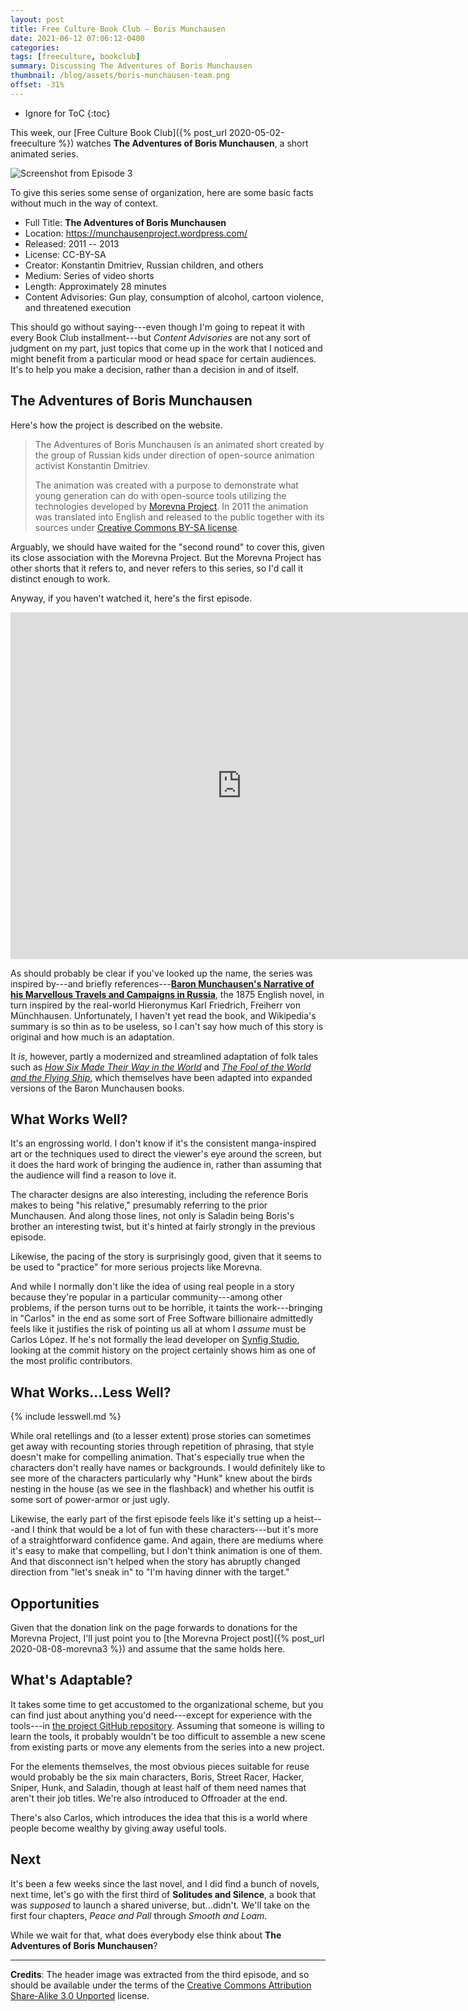 ```yaml
---
layout: post
title: Free Culture Book Club — Boris Munchausen
date: 2021-06-12 07:06:12-0400
categories:
tags: [freeculture, bookclub]
summary: Discussing The Adventures of Boris Munchausen
thumbnail: /blog/assets/boris-munchausen-team.png
offset: -31%
---
```


* Ignore for ToC
{:toc}

This week, our [Free Culture Book Club]({% post_url 2020-05-02-freeculture %}) watches **The Adventures of Boris Munchausen**, a short animated series.

![Screenshot from Episode 3](/blog/assets/boris-munchausen-team.png "Screenshot from Episode 3")

To give this series some sense of organization, here are some basic facts without much in the way of context.

 * Full Title:  **The Adventures of Boris Munchausen**
 * Location:  <https://munchausenproject.wordpress.com/>
 * Released:  2011 -- 2013
 * License:  CC-BY-SA
 * Creator:  Konstantin Dmitriev, Russian children, and others
 * Medium:  Series of video shorts
 * Length:  Approximately 28 minutes
 * Content Advisories:  Gun play, consumption of alcohol, cartoon violence, and threatened execution

This should go without saying---even though I'm going to repeat it with every Book Club installment---but *Content Advisories* are not any sort of judgment on my part, just topics that come up in the work that I noticed and might benefit from a particular mood or head space for certain audiences.  It's to help you make a decision, rather than a decision in and of itself.

## The Adventures of Boris Munchausen

Here's how the project is described on the website.

 > The Adventures of Boris Munchausen is an animated short created by the group of Russian kids under direction of open-source animation activist Konstantin Dmitriev.
 >
 > The animation was created with a purpose to demonstrate what young generation can do with open-source tools utilizing the technologies developed by [Morevna Project](http://morevnaproject.org/). In 2011 the animation was translated into English and released to the public together with its sources under [Creative Commons BY-SA license](http://creativecommons.org/licenses/by-sa/3.0/).

Arguably, we should have waited for the "second round" to cover this, given its close association with the Morevna Project.  But the Morevna Project has other shorts that it refers to, and never refers to this series, so I'd call it distinct enough to work.

Anyway, if you haven't watched it, here's the first episode.

<iframe
  src="https://archive.org/embed/TheAdventuresOfBorisMunchausen/munchausen-ova-1.01-softsub.mkv"
  width="740"
  height="555"
  frameborder="0"
  webkitallowfullscreen="true"
  mozallowfullscreen="true"
  allowfullscreen
>
</iframe>

As should probably be clear if you've looked up the name, the series was inspired by---and briefly references---[**Baron Munchausen's Narrative of his Marvellous Travels and Campaigns in Russia**](https://en.wikipedia.org/wiki/Baron_Munchausen's_Narrative_of_his_Marvellous_Travels_and_Campaigns_in_Russia), the 1875 English novel, in turn inspired by the real-world Hieronymus Karl Friedrich, Freiherr von Münchhausen.  Unfortunately, I haven't yet read the book, and Wikipedia's summary is so thin as to be useless, so I can't say how much of this story is original and how much is an adaptation.

It *is*, however, partly a modernized and streamlined adaptation of folk tales such as [*How Six Made Their Way in the World*](https://en.wikipedia.org/wiki/How_Six_Made_Their_Way_in_the_World) and [*The Fool of the World and the Flying Ship*](https://en.wikipedia.org/wiki/The_Fool_of_the_World_and_the_Flying_Ship), which themselves have been adapted into expanded versions of the Baron Munchausen books.

## What Works Well?

It's an engrossing world.  I don't know if it's the consistent manga-inspired art or the techniques used to direct the viewer's eye around the screen, but it does the hard work of bringing the audience in, rather than assuming that the audience will find a reason to love it.

The character designs are also interesting, including the reference Boris makes to being "his relative," presumably referring to the prior Munchausen.  And along those lines, not only is Saladin being Boris's brother an interesting twist, but it's hinted at fairly strongly in the previous episode.

Likewise, the pacing of the story is surprisingly good, given that it seems to be used to "practice" for more serious projects like Morevna.

And while I normally don't like the idea of using real people in a story because they're popular in a particular community---among other problems, if the person turns out to be horrible, it taints the work---bringing in "Carlos" in the end as some sort of Free Software billionaire admittedly feels like it justifies the risk of pointing us all at whom I *assume* must be Carlos López.  If he's not formally the lead developer on [Synfig Studio](https://www.synfig.org/), looking at the commit history on the project certainly shows him as one of the most prolific contributors.

## What Works...Less Well?

{% include lesswell.md %}

While oral retellings and (to a lesser extent) prose stories can sometimes get away with recounting stories through repetition of phrasing, that style doesn't make for compelling animation.  That's especially true when the characters don't really have names or backgrounds.  I would definitely like to see more of the characters particularly why "Hunk" knew about the birds nesting in the house (as we see in the flashback) and whether his outfit is some sort of power-armor or just ugly.

Likewise, the early part of the first episode feels like it's setting up a heist---and I think that would be a lot of fun with these characters---but it's more of a straightforward confidence game.  And again, there are mediums where it's easy to make that compelling, but I don't think animation is one of them.  And that disconnect isn't helped when the story has abruptly changed direction from "let's sneak in" to "I'm having dinner with the target."

## Opportunities

Given that the donation link on the page forwards to donations for the Morevna Project, I'll just point you to [the Morevna Project post]({% post_url 2020-08-08-morevna3 %}) and assume that the same holds here.

## What's Adaptable?

It takes some time to get accustomed to the organizational scheme, but you can find just about anything you'd need---except for experience with the tools---in [the project GitHub repository](https://github.com/morevnaproject/munchausen).  Assuming that someone is willing to learn the tools, it probably wouldn't be too difficult to assemble a new scene from existing parts or move any elements from the series into a new project.

For the elements themselves, the most obvious pieces suitable for reuse would probably be the six main characters, Boris, Street Racer, Hacker, Sniper, Hunk, and Saladin, though at least half of them need names that aren't their job titles.  We're also introduced to Offroader at the end.

There's also Carlos, which introduces the idea that this is a world where people become wealthy by giving away useful tools.

## Next

It's been a few weeks since the last novel, and I did find a bunch of novels, next time, let's go with the first third of **Solitudes and Silence**, a book that was *supposed* to launch a shared universe, but...didn't.  We'll take on the first four chapters, *Peace and Pall* through *Smooth and Loam*.

While we wait for that, what does everybody else think about **The Adventures of Boris Munchausen**?

* * *

**Credits**:  The header image was extracted from the third episode, and so should be available under the terms of the [Creative Commons Attribution Share-Alike 3.0 Unported](https://creativecommons.org/licenses/by/3.0/) license.

